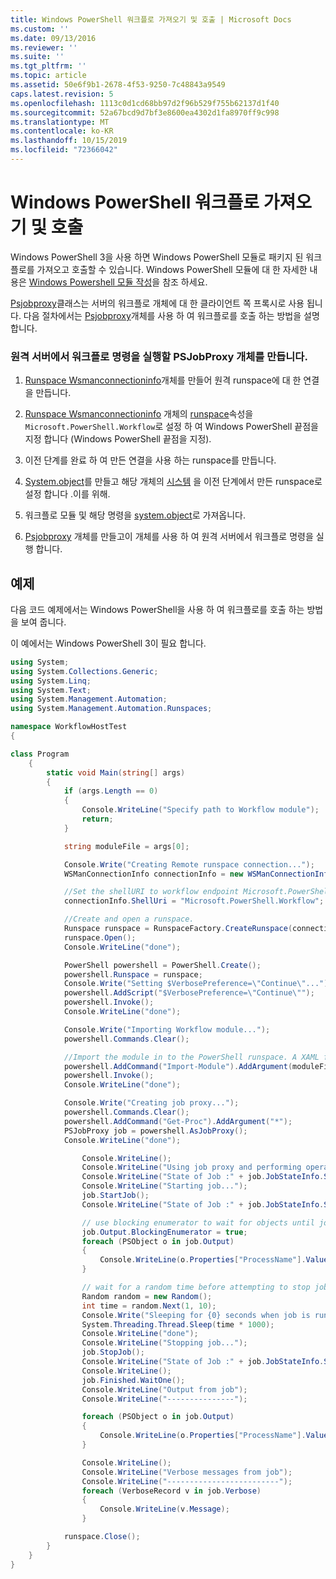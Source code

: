 ```yaml
---
title: Windows PowerShell 워크플로 가져오기 및 호출 | Microsoft Docs
ms.custom: ''
ms.date: 09/13/2016
ms.reviewer: ''
ms.suite: ''
ms.tgt_pltfrm: ''
ms.topic: article
ms.assetid: 50e6f9b1-2678-4f53-9250-7c48843a9549
caps.latest.revision: 5
ms.openlocfilehash: 1113c0d1cd68bb97d2f96b529f755b62137d1f40
ms.sourcegitcommit: 52a67bcd9d7bf3e8600ea4302d1fa8970ff9c998
ms.translationtype: MT
ms.contentlocale: ko-KR
ms.lasthandoff: 10/15/2019
ms.locfileid: "72366042"
---
```

# <a name="importing-and-invoking-a-windows-powershell-workflow"></a>Windows PowerShell 워크플로 가져오기 및 호출

Windows PowerShell 3을 사용 하면 Windows PowerShell 모듈로 패키지 된 워크플로를 가져오고 호출할 수 있습니다. Windows PowerShell 모듈에 대 한 자세한 내용은 [Windows Powershell 모듈 작성](../module/writing-a-windows-powershell-module.md)을 참조 하세요.

[Psjobproxy](/dotnet/api/System.Management.Automation.PSJobProxy)클래스는 서버의 워크플로 개체에 대 한 클라이언트 쪽 프록시로 사용 됩니다. 다음 절차에서는 [Psjobproxy](/dotnet/api/System.Management.Automation.PSJobProxy)개체를 사용 하 여 워크플로를 호출 하는 방법을 설명 합니다.

### <a name="creating-a-psjobproxy-object-to-execute-workflow-commands-on-a-remote-server"></a>원격 서버에서 워크플로 명령을 실행할 PSJobProxy 개체를 만듭니다.

1. [Runspace Wsmanconnectioninfo](/dotnet/api/System.Management.Automation.Runspaces.WSManConnectionInfo)개체를 만들어 원격 runspace에 대 한 연결을 만듭니다.

2. [Runspace Wsmanconnectioninfo](/dotnet/api/System.Management.Automation.Runspaces.WSManConnectionInfo.ShellUri) 개체의 [runspace](/dotnet/api/System.Management.Automation.Runspaces.WSManConnectionInfo)속성을 `Microsoft.PowerShell.Workflow`로 설정 하 여 Windows PowerShell 끝점을 지정 합니다 (Windows PowerShell 끝점을 지정).

3. 이전 단계를 완료 하 여 만든 연결을 사용 하는 runspace를 만듭니다.

4. [System.object](/dotnet/api/System.Management.Automation.PowerShell)를 만들고 해당 개체의 [시스템](/dotnet/api/System.Management.Automation.PowerShell.Runspace) 을 이전 단계에서 만든 runspace로 설정 합니다 .이를 위해.

5. 워크플로 모듈 및 해당 명령을 [system.object](/dotnet/api/System.Management.Automation.PowerShell)로 가져옵니다.

6. [Psjobproxy](/dotnet/api/System.Management.Automation.PSJobProxy) 개체를 만들고이 개체를 사용 하 여 원격 서버에서 워크플로 명령을 실행 합니다.

## <a name="example"></a>예제

다음 코드 예제에서는 Windows PowerShell을 사용 하 여 워크플로를 호출 하는 방법을 보여 줍니다.

이 예에서는 Windows PowerShell 3이 필요 합니다.

```csharp
using System;
using System.Collections.Generic;
using System.Linq;
using System.Text;
using System.Management.Automation;
using System.Management.Automation.Runspaces;

namespace WorkflowHostTest
{

class Program
    {
        static void Main(string[] args)
        {
            if (args.Length == 0)
            {
                Console.WriteLine("Specify path to Workflow module");
                return;
            }

            string moduleFile = args[0];

            Console.Write("Creating Remote runspace connection...");
            WSManConnectionInfo connectionInfo = new WSManConnectionInfo();

            //Set the shellURI to workflow endpoint Microsoft.PowerShell.Workflow
            connectionInfo.ShellUri = "Microsoft.PowerShell.Workflow";

            //Create and open a runspace.
            Runspace runspace = RunspaceFactory.CreateRunspace(connectionInfo);
            runspace.Open();
            Console.WriteLine("done");

            PowerShell powershell = PowerShell.Create();
            powershell.Runspace = runspace;
            Console.Write("Setting $VerbosePreference=\"Continue\"...");
            powershell.AddScript("$VerbosePreference=\"Continue\"");
            powershell.Invoke();
            Console.WriteLine("done");

            Console.Write("Importing Workflow module...");
            powershell.Commands.Clear();

            //Import the module in to the PowerShell runspace. A XAML file could also be imported directly by using Import-Module.
            powershell.AddCommand("Import-Module").AddArgument(moduleFile);
            powershell.Invoke();
            Console.WriteLine("done");

            Console.Write("Creating job proxy...");
            powershell.Commands.Clear();
            powershell.AddCommand("Get-Proc").AddArgument("*");
            PSJobProxy job = powershell.AsJobProxy();
            Console.WriteLine("done");

                Console.WriteLine();
                Console.WriteLine("Using job proxy and performing operations...");
                Console.WriteLine("State of Job :" + job.JobStateInfo.State.ToString());
                Console.WriteLine("Starting job...");
                job.StartJob();
                Console.WriteLine("State of Job :" + job.JobStateInfo.State.ToString());

                // use blocking enumerator to wait for objects until job finishes
                job.Output.BlockingEnumerator = true;
                foreach (PSObject o in job.Output)
                {
                    Console.WriteLine(o.Properties["ProcessName"].Value.ToString());
                }

                // wait for a random time before attempting to stop job
                Random random = new Random();
                int time = random.Next(1, 10);
                Console.Write("Sleeping for {0} seconds when job is running on another thread...", time);
                System.Threading.Thread.Sleep(time * 1000);
                Console.WriteLine("done");
                Console.WriteLine("Stopping job...");
                job.StopJob();
                Console.WriteLine("State of Job :" + job.JobStateInfo.State.ToString());
                Console.WriteLine();
                job.Finished.WaitOne();
                Console.WriteLine("Output from job");
                Console.WriteLine("---------------");

                foreach (PSObject o in job.Output)
                {
                    Console.WriteLine(o.Properties["ProcessName"].Value.ToString());
                }

                Console.WriteLine();
                Console.WriteLine("Verbose messages from job");
                Console.WriteLine("-------------------------");
                foreach (VerboseRecord v in job.Verbose)
                {
                    Console.WriteLine(v.Message);
                }

            runspace.Close();
        }
    }
}

```